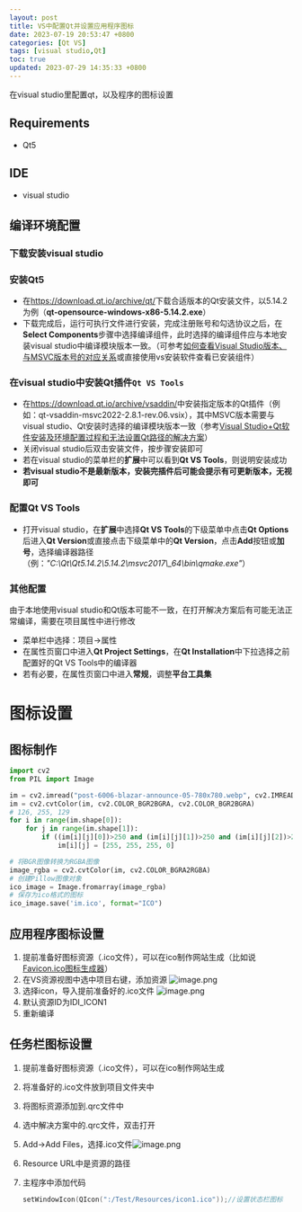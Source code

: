 ```yaml
---
layout: post
title: VS中配置Qt并设置应用程序图标
date: 2023-07-19 20:53:47 +0800
categories: [Qt VS]
tags: [visual studio,Qt]
toc: true
updated: 2023-07-29 14:35:33 +0800
---
```

在visual studio里配置qt，以及程序的图标设置

## Requirements

*   Qt5

## IDE

*   visual studio

## 编译环境配置

### 下载安装visual studio

### 安装Qt5

*   在<https://download.qt.io/archive/qt/>下载合适版本的Qt安装文件，以5.14.2为例（**qt-opensource-windows-x86-5.14.2.exe**）
*   下载完成后，运行可执行文件进行安装，完成注册账号和勾选协议之后，在**Select Components**步骤中选择编译组件，此时选择的编译组件应与本地安装visual
    studio中编译模块版本一致。（可参考[如何查看Visual Studio版本、与MSVC版本号的对应关系](https://blog.csdn.net/weixin_43961107/article/details/109017275)或直接使用vs安装软件查看已安装组件）

### 在visual studio中安装Qt插件`Qt VS Tools`

*   在<https://download.qt.io/archive/vsaddin/>中安装指定版本的Qt插件（例如：qt-vsaddin-msvc2022-2.8.1-rev.06.vsix），其中MSVC版本需要与visual studio、Qt安装时选择的编译模块版本一致（参考[Visual Studio+Qt软件安装及环境配置过程和无法设置Qt路径的解决方案](https://zhuanlan.zhihu.com/p/512594852)）
*   关闭visual studio后双击安装文件，按步骤安装即可
*   若在visual studio的菜单栏的**扩展**中可以看到**Qt VS Tools**，则说明安装成功
*   **若visual studio不是最新版本，安装完插件后可能会提示有可更新版本，无视即可**

### 配置Qt VS Tools

*   打开visual studio，在**扩展**中选择**Qt VS Tools**的下级菜单中点击**Qt Options**后进入**Qt Version**或直接点击下级菜单中的**Qt Version**，点击**Add**按钮或**加号**，选择编译器路径（例：*"C:\\Qt\\Qt5.14.2\\5.14.2\\msvc2017\\_64\\bin\\qmake.exe"*）

### 其他配置

由于本地使用visual studio和Qt版本可能不一致，在打开解决方案后有可能无法正常编译，需要在项目属性中进行修改

*   菜单栏中选择：项目->属性
*   在属性页窗口中进入**Qt Project Settings**，在**Qt Installation**中下拉选择之前配置好的Qt VS Tools中的编译器
*   若有必要，在属性页窗口中进入**常规**，调整**平台工具集**

# 图标设置

## 图标制作

```python
import cv2
from PIL import Image

im = cv2.imread("post-6006-blazar-announce-05-780x780.webp", cv2.IMREAD_UNCHANGED)
im = cv2.cvtColor(im, cv2.COLOR_BGR2BGRA, cv2.COLOR_BGR2BGRA)
# 126, 255, 129
for i in range(im.shape[0]):
    for j in range(im.shape[1]):
        if ((im[i][j][0])>250 and (im[i][j][1])>250 and (im[i][j][2])>250):
            im[i][j] = [255, 255, 255, 0]

# 将BGR图像转换为RGBA图像
image_rgba = cv2.cvtColor(im, cv2.COLOR_BGRA2RGBA)
# 创建Pillow图像对象
ico_image = Image.fromarray(image_rgba)
# 保存为ico格式的图标
ico_image.save('im.ico', format="ICO")
```



## 应用程序图标设置

1. 提前准备好图标资源（.ico文件），可以在ico制作网站生成（比如说[Favicon.ico图标生成器](https://www.logosc.cn/logo/favicon)）
2. 在VS资源视图中选中项目右键，添加资源 ![image.png](https://cdn.jsdelivr.net/gh/Braised-Lamb/picbed/202307192103632.png)
3. 选择icon，导入提前准备好的.ico文件 ![image.png](https://cdn.jsdelivr.net/gh/Braised-Lamb/picbed/202307192103351.png)
4. 默认资源ID为IDI_ICON1 
5. 重新编译



## 任务栏图标设置

1. 提前准备好图标资源（.ico文件），可以在ico制作网站生成 
2. 将准备好的.ico文件放到项目文件夹中

3. 将图标资源添加到.qrc文件中

4. 选中解决方案中的.qrc文件，双击打开

5. Add->Add Files，选择.ico文件![image.png](https://cdn.jsdelivr.net/gh/Braised-Lamb/picbed/202307192111317.png)

6. Resource URL中是资源的路径
7. 主程序中添加代码
    ```cpp
    setWindowIcon(QIcon(":/Test/Resources/icon1.ico"));//设置状态栏图标
    ```